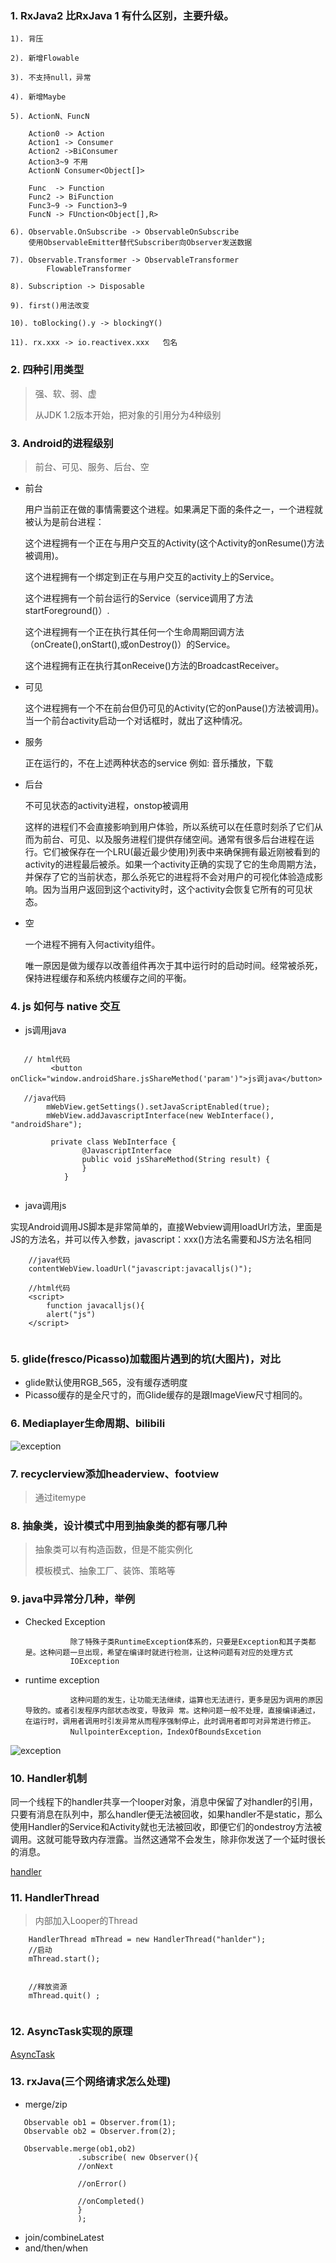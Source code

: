 
### 1. RxJava2 比RxJava 1 有什么区别，主要升级。

	1). 背压 
	
	2). 新增Flowable
	
	3). 不支持null，异常
	
	4). 新增Maybe
	 
	5). ActionN、FuncN
		
		Action0 -> Action
		Action1 -> Consumer
		Action2 ->BiConsumer
		Action3~9 不用
		ActionN Consumer<Object[]>
		
		Func  -> Function
		Func2 -> BiFunction
		Func3~9 -> Function3~9
		FuncN -> FUnction<Object[],R>
	
	6). Observable.OnSubscribe -> ObservableOnSubscribe
		使用ObservableEmitter替代Subscriber向Observer发送数据
		
	7). Observable.Transformer -> ObservableTransformer
			FlowableTransformer
			
	8). Subscription -> Disposable
	
	9). first()用法改变
	
	10). toBlocking().y -> blockingY() 
	
	11). rx.xxx -> io.reactivex.xxx   包名

### 2. 四种引用类型
>强、软、弱、虚
>
>从JDK 1.2版本开始，把对象的引用分为4种级别

### 3. Android的进程级别
>前台、可见、服务、后台、空

* 前台

    用户当前正在做的事情需要这个进程。如果满足下面的条件之一，一个进程就被认为是前台进程：

    这个进程拥有一个正在与用户交互的Activity(这个Activity的onResume()方法被调用)。

    这个进程拥有一个绑定到正在与用户交互的activity上的Service。

    这个进程拥有一个前台运行的Service（service调用了方法startForeground()）.

    这个进程拥有一个正在执行其任何一个生命周期回调方法（onCreate(),onStart(),或onDestroy()）的Service。

    这个进程拥有正在执行其onReceive()方法的BroadcastReceiver。
    
* 可见  
 
    这个进程拥有一个不在前台但仍可见的Activity(它的onPause()方法被调用)。当一个前台activity启动一个对话框时，就出了这种情况。
    
* 服务
    
    正在运行的，不在上述两种状态的service
    例如: 音乐播放，下载

* 后台

    不可见状态的activity进程，onstop被调用

   这样的进程们不会直接影响到用户体验，所以系统可以在任意时刻杀了它们从而为前台、可见、以及服务进程们提供存储空间。通常有很多后台进程在运行。它们被保存在一个LRU(最近最少使用)列表中来确保拥有最近刚被看到的activity的进程最后被杀。如果一个activity正确的实现了它的生命周期方法，并保存了它的当前状态，那么杀死它的进程将不会对用户的可视化体验造成影响。因为当用户返回到这个activity时，这个activity会恢复它所有的可见状态。 

* 空

    一个进程不拥有入何activity组件。
    
    唯一原因是做为缓存以改善组件再次于其中运行时的启动时间。经常被杀死，保持进程缓存和系统内核缓存之间的平衡。


### 4. js 如何与 native 交互

* js调用java
```
   
   // html代码
         <button onClick="window.androidShare.jsShareMethod('param')">js调java</button>
         
   //java代码
        mWebView.getSettings().setJavaScriptEnabled(true);
        mWebView.addJavascriptInterface(new WebInterface(), "androidShare");
        
         private class WebInterface {
                @JavascriptInterface
                public void jsShareMethod(String result) {
                }
            }
            
```
* java调用js

实现Android调用JS脚本是非常简单的，直接Webview调用loadUrl方法，里面是JS的方法名，并可以传入参数，javascript：xxx()方法名需要和JS方法名相同

```
    //java代码
    contentWebView.loadUrl("javascript:javacalljs()");
    
    //html代码
    <script>
        function javacalljs(){
        alert("js")
    </script>
    
```
### 5. glide(fresco/Picasso)加载图片遇到的坑(大图片)，对比


  * glide默认使用RGB_565，没有缓存透明度
  * Picasso缓存的是全尺寸的，而Glide缓存的是跟ImageView尺寸相同的。


### 6. Mediaplayer生命周期、bilibili

![exception](pic/mediaplayer_state_diagram.gif)

### 7. recyclerview添加headerview、footview
> 通过itemype

### 8. 抽象类，设计模式中用到抽象类的都有哪几种
>抽象类可以有构造函数，但是不能实例化
>
>模板模式、抽象工厂、装饰、策略等

### 9. java中异常分几种，举例

* Checked Exception

                除了特殊子类RuntimeException体系的，只要是Exception和其子类都是。这种问题一旦出现，希望在编译时就进行检测，让这种问题有对应的处理方式
                IOException
* runtime exception
    
                这种问题的发生，让功能无法继续，运算也无法进行，更多是因为调用的原因导致的。或者引发程序内部状态改变，导致异 常。这种问题一般不处理，直接编译通过，在运行时，调用者调用时引发异常从而程序强制停止，此时调用者即可对异常进行修正。
                NullpointerException，IndexOfBoundsExcetion

![exception](pic/exception.png)

### 10. Handler机制

同一个线程下的handler共享一个looper对象，消息中保留了对handler的引用，只要有消息在队列中，那么handler便无法被回收，如果handler不是static，那么使用Handler的Service和Activity就也无法被回收，即便它们的ondestroy方法被调用。这就可能导致内存泄露。当然这通常不会发生，除非你发送了一个延时很长的消息。

 [handler](../app/src/main/java/com/gin/interview/handler/handler笔记.md)
 
### 11.  HandlerThread
>内部加入Looper的Thread

```
    HandlerThread mThread = new HandlerThread("hanlder");
    //启动
    mThread.start();
    
    
    //释放资源
    mThread.quit() ;
    
```

### 12. AsyncTask实现的原理
[AsyncTask](../app/src/main/java/com/gin/interview/handler/AsyncTask.md)


### 13.  rxJava(三个网络请求怎么处理)
 
 * merge/zip
 
 ```
 	Observable ob1 = Observer.from(1);
 	Observable ob2 = Observer.from(2);
 	
 	Observable.merge(ob1,ob2)
 				.subscribe( new Observer(){
 				//onNext
 				
 				//onError()
 				
 				//onCompleted()
 				}
 				);
 ```
 
 * join/combineLatest
 * and/then/when 

